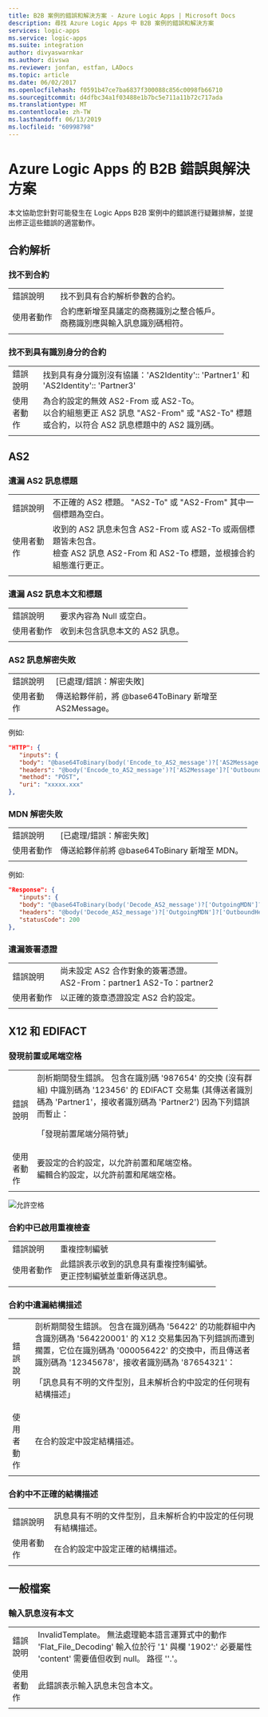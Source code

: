 ```yaml
---
title: B2B 案例的錯誤和解決方案 - Azure Logic Apps | Microsoft Docs
description: 尋找 Azure Logic Apps 中 B2B 案例的錯誤和解決方案
services: logic-apps
ms.service: logic-apps
ms.suite: integration
author: divyaswarnkar
ms.author: divswa
ms.reviewer: jonfan, estfan, LADocs
ms.topic: article
ms.date: 06/02/2017
ms.openlocfilehash: f0591b47ce7ba6837f300088c856c0098fb66710
ms.sourcegitcommit: d4dfbc34a1f03488e1b7bc5e711a11b72c717ada
ms.translationtype: MT
ms.contentlocale: zh-TW
ms.lasthandoff: 06/13/2019
ms.locfileid: "60998798"
---
```

# <a name="b2b-errors-and-solutions-for-azure-logic-apps"></a>Azure Logic Apps 的 B2B 錯誤與解決方案

本文協助您針對可能發生在 Logic Apps B2B 案例中的錯誤進行疑難排解，並提出修正這些錯誤的適當動作。

## <a name="agreement-resolution"></a>合約解析

### <a name="no-agreement-found"></a>找不到合約 

|   |   |  
|---|---|
| 錯誤說明 | 找不到具有合約解析參數的合約。 | 
| 使用者動作 | 合約應新增至具議定的商務識別之整合帳戶。 </br>商務識別應與輸入訊息識別碼相符。 |  
|   |   |

### <a name="no-agreement-found-with-identities"></a>找不到具有識別身分的合約

|   |   | 
|---|---|
| 錯誤說明 | 找到具有身分識別沒有協議：'AS2Identity':: 'Partner1' 和 'AS2Identity':: 'Partner3' | 
| 使用者動作 | 為合約設定的無效 AS2-From 或 AS2-To。 </br>以合約組態更正 AS2 訊息 "AS2-From" 或 "AS2-To" 標題或合約，以符合 AS2 訊息標題中的 AS2 識別碼。 |
|   |   |     

## <a name="as2"></a>AS2

### <a name="missing-as2-message-headers"></a>遺漏 AS2 訊息標題  

|   |   |  
|---|---|
| 錯誤說明 | 不正確的 AS2 標題。 "AS2-To" 或 "AS2-From" 其中一個標題為空白。 | 
| 使用者動作 | 收到的 AS2 訊息未包含 AS2-From 或 AS2-To 或兩個標題皆未包含。 </br> 檢查 AS2 訊息 AS2-From 和 AS2-To 標題，並根據合約組態進行更正。 |
|  |  | 

### <a name="missing-as2-message-body-and-headers"></a>遺漏 AS2 訊息本文和標題    

|   |   |  
|---|---|
| 錯誤說明 | 要求內容為 Null 或空白。 | 
| 使用者動作 | 收到未包含訊息本文的 AS2 訊息。 |
|  |  | 

### <a name="as2-message-decryption-failure"></a>AS2 訊息解密失敗

|   |   | 
|---|---|
| 錯誤說明 |  [已處理/錯誤：解密失敗] | 
| 使用者動作 | 傳送給夥伴前，將 @base64ToBinary 新增至 AS2Message。 |
|||

例如:

```json
"HTTP": {
   "inputs": {
   "body": "@base64ToBinary(body('Encode_to_AS2_message')?['AS2Message']?['Content'])",
   "headers": "@body('Encode_to_AS2_message')?['AS2Message']?['OutboundHeaders']",
   "method": "POST",
   "uri": "xxxxx.xxx"
},
``` 

### <a name="mdn-decryption-failure"></a>MDN 解密失敗

|   |   | 
|---|---|
| 錯誤說明 |  [已處理/錯誤：解密失敗] | 
| 使用者動作 | 傳送給夥伴前將 @base64ToBinary 新增至 MDN。 | 
|||

例如:

```json
"Response": {
   "inputs": {
   "body": "@base64ToBinary(body('Decode_AS2_message')?['OutgoingMDN']?['Content'])",
   "headers": "@body('Decode_AS2_message')?['OutgoingMDN']?['OutboundHeaders']",
   "statusCode": 200
},               
``` 

### <a name="missing-signing-certificate"></a>遺漏簽署憑證

|   |   |  
|---|---|
| 錯誤說明| 尚未設定 AS2 合作對象的簽署憑證。 </br>AS2-From：partner1 AS2-To：partner2 | 
| 使用者動作 | 以正確的簽章憑證設定 AS2 合約設定。 |
|  |  | 

## <a name="x12-and-edifact"></a>X12 和 EDIFACT

### <a name="leading-or-trailing-space-found"></a>發現前置或尾端空格    
    
|   |   | 
|---|---|
| 錯誤說明 | 剖析期間發生錯誤。 包含在識別碼 '987654' 的交換 (沒有群組) 中識別碼為 '123456' 的 EDIFACT 交易集 (其傳送者識別碼為 'Partner1'，接收者識別碼為 'Partner2') 因為下列錯誤而暫止： <p>「發現前置尾端分隔符號」 |
| 使用者動作 | 要設定的合約設定，以允許前置和尾端空格。 </br>編輯合約設定，以允許前置和尾端空格。 |
|   |   |

![允許空格](./media/logic-apps-enterprise-integration-b2b-list-errors-solutions/leadingandtrailing.png)

### <a name="duplicate-check-has-enabled-in-the-agreement"></a>合約中已啟用重複檢查

|   |   | 
|---|---| 
| 錯誤說明 | 重複控制編號 |
| 使用者動作 | 此錯誤表示收到的訊息具有重複控制編號。 </br>更正控制編號並重新傳送訊息。 |
|   |   |

### <a name="missing-schema-in-the-agreement"></a>合約中遺漏結構描述

|   |   | 
|---|---| 
| 錯誤說明 | 剖析期間發生錯誤。 包含在識別碼為 '56422' 的功能群組中內含識別碼為 '564220001' 的 X12 交易集因為下列錯誤而遭到擱置，它位在識別碼為 '000056422' 的交換中，而且傳送者識別碼為 '12345678'，接收者識別碼為 '87654321'： <p>「訊息具有不明的文件型別，且未解析合約中設定的任何現有結構描述」 |
| 使用者動作 | 在合約設定中設定結構描述。  |
|   |   |

### <a name="incorrect-schema-in-the-agreement"></a>合約中不正確的結構描述

|   |   | 
|---|---| 
| 錯誤說明 | 訊息具有不明的文件型別，且未解析合約中設定的任何現有結構描述。 |
| 使用者動作 | 在合約設定中設定正確的結構描述。 |
|   |   |

## <a name="flat-file"></a>一般檔案

### <a name="input-message-with-no-body"></a>輸入訊息沒有本文

|   |   | 
|---|---|
| 錯誤說明 | InvalidTemplate。 無法處理範本語言運算式中的動作 'Flat_File_Decoding' 輸入位於行 '1' 與欄 '1902':' 必要屬性 'content' 需要值但收到 null。 路徑 ''.'。 |
| 使用者動作 | 此錯誤表示輸入訊息未包含本文。 |
|   |   | 

